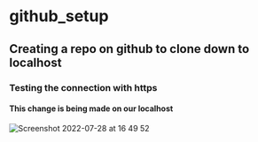 # github_setup
## Creating a repo on github to clone down to localhost
### Testing the connection with https
#### This change is being made on our localhost
![Screenshot 2022-07-28 at 16 49 52](https://user-images.githubusercontent.com/102330725/181582233-79340cc5-1bbe-446a-aada-bda075e4d731.png)
